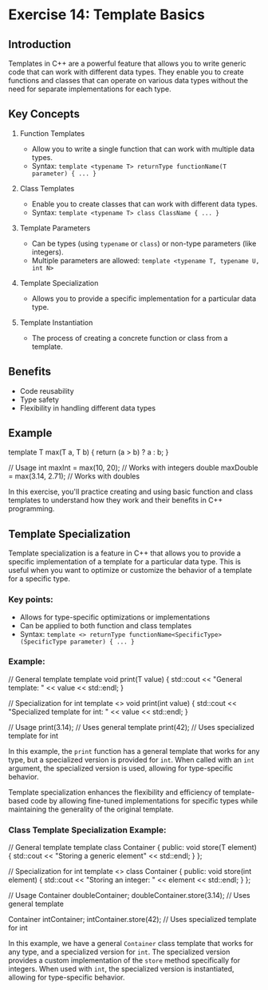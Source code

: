 
# Exercise 14: Template Basics

## Introduction
Templates in C++ are a powerful feature that allows you to write generic code that can work with different data types. They enable you to create functions and classes that can operate on various data types without the need for separate implementations for each type.

## Key Concepts

1. Function Templates
   - Allow you to write a single function that can work with multiple data types.
   - Syntax: `template <typename T> returnType functionName(T parameter) { ... }`

2. Class Templates
   - Enable you to create classes that can work with different data types.
   - Syntax: `template <typename T> class ClassName { ... }`

3. Template Parameters
   - Can be types (using `typename` or `class`) or non-type parameters (like integers).
   - Multiple parameters are allowed: `template <typename T, typename U, int N>`

4. Template Specialization
   - Allows you to provide a specific implementation for a particular data type.

5. Template Instantiation
   - The process of creating a concrete function or class from a template.

## Benefits
- Code reusability
- Type safety
- Flexibility in handling different data types

## Example

template <typename T>
T max(T a, T b) {
    return (a > b) ? a : b;
}

// Usage
int maxInt = max(10, 20);        // Works with integers
double maxDouble = max(3.14, 2.71);  // Works with doubles


In this exercise, you'll practice creating and using basic function and class templates to understand how they work and their benefits in C++ programming.



## Template Specialization

Template specialization is a feature in C++ that allows you to provide a specific implementation of a template for a particular data type. This is useful when you want to optimize or customize the behavior of a template for a specific type.

### Key points:
- Allows for type-specific optimizations or implementations
- Can be applied to both function and class templates
- Syntax: `template <> returnType functionName<SpecificType>(SpecificType parameter) { ... }`

### Example:


// General template
template <typename T>
void print(T value) {
    std::cout << "General template: " << value << std::endl;
}

// Specialization for int
template <>
void print<int>(int value) {
    std::cout << "Specialized template for int: " << value << std::endl;
}

// Usage
print<double>(3.14);  // Uses general template
print<int>(42);       // Uses specialized template for int


In this example, the `print` function has a general template that works for any type, but a specialized version is provided for `int`. When called with an `int` argument, the specialized version is used, allowing for type-specific behavior.

Template specialization enhances the flexibility and efficiency of template-based code by allowing fine-tuned implementations for specific types while maintaining the generality of the original template.


### Class Template Specialization Example:

// General template
template <typename T>
class Container {
public:
    void store(T element) {
        std::cout << "Storing a generic element" << std::endl;
    }
};

// Specialization for int
template <>
class Container<int> {
public:
    void store(int element) {
        std::cout << "Storing an integer: " << element << std::endl;
    }
};

// Usage
Container<double> doubleContainer;
doubleContainer.store(3.14);  // Uses general template

Container<int> intContainer;
intContainer.store(42);       // Uses specialized template for int

In this example, we have a general `Container` class template that works for any type, and a specialized version for `int`. The specialized version provides a custom implementation of the `store` method specifically for integers. When used with `int`, the specialized version is instantiated, allowing for type-specific behavior.
